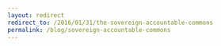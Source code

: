```yaml
---
layout: redirect
redirect_to: /2016/01/31/the-sovereign-accountable-commons
permalink: /blog/sovereign-accountable-commons
---
```

